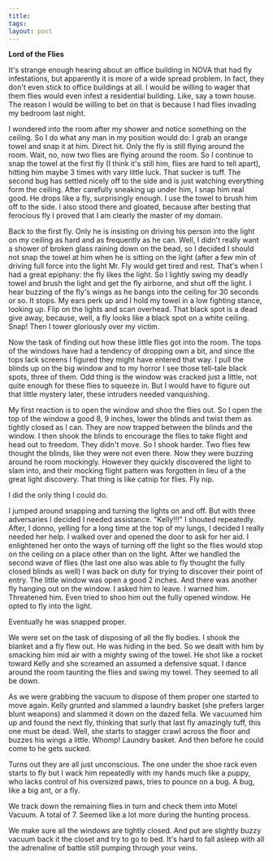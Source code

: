 ```yaml
---
title: 
tags: 
layout: post
---
```

**Lord of the Flies**



It's strange enough hearing about an office building in NOVA that had fly infestations, but apparently it is more of a wide spread problem. In fact, they don't even stick to office buildings at all. I would be willing to wager that them flies would even infest a residential building. Like, say a town house. The reason I would be willing to bet on that is because I had flies invading my bedroom last night. 



I wondered into the room after my shower and notice something on the ceiling. So I do what any man in my position would do: I grab an orange towel and snap it at him. Direct hit. Only the fly is still flying around the room. Wait, no, now two flies are flying around the room. So I continue to snap the towel at the first fly (I think it's still him, flies are hard to tell apart), hitting him maybe 3 times with vary little luck.  That sucker is tuff.  The second bug has settled nicely off to the side and is just watching everything form the ceiling. After carefully sneaking up under him, I snap him real good. He drops like a fly, surprisingly enough. I use the towel to brush him off to the side. I also stood there and gloated, because after besting that ferocious fly I proved that I am clearly the master of my domain. 



Back to the first fly. Only he is insisting on driving his person into the light on my ceiling as hard and as frequently as he can. Well, I didn't really want a shower of broken glass raining down on the bead, so I decided I should not snap the towel at him when he is sitting on the light (after a few min of driving full force into the light Mr. Fly would get tired and rest. That's when I had a great epiphany: the fly likes the light. So I lightly swing my deadly towel and brush the light and get the fly airborne, and shut off the light. I hear buzzing of the fly's wings as he bangs into the ceiling for 30 seconds or so. It stops. My ears perk up and I hold my towel in a low fighting stance, looking up. Flip on the lights and scan overhead. That black spot is a dead give away, because, well, a fly looks like a black spot on a white ceiling. Snap! Then I tower gloriously over my victim. 



Now the task of finding out how these little flies got into the room. The tops of the windows have had a tendency of dropping own a bit, and since the tops lack screens I figured they might have entered that way. I pull the blinds up on the big window and to my horror I see those tell-tale black spots, three of them. Odd thing is the window was cracked just a little, not quite enough for these flies to squeeze in. But I would have to figure out that little mystery later, these intruders needed vanquishing. 



My first reaction is to open the window and shoo the flies out. So I open the top of the window a good 8, 9 inches, lower the blinds and twist them as tightly closed as I can. They are now trapped between the blinds and the window. I then shook the blinds to encourage the flies to take flight and head out to freedom. They didn't move. So I shook harder. Two flies few thought the blinds, like they were not even there. Now they were buzzing around he room mockingly.  However they quickly discovered the light to slam into, and their mocking flight pattern was forgotten in lieu of a the great light discovery. That thing is like catnip for flies.  Fly nip. 



I did the only thing I could do. 



I jumped around snapping and turning the lights on and off. But with three adversaries I decided I needed assistance. "Kelly!!!" I shouted repeatedly. After, I donno, yelling for a long time at the top of my lungs, I decided I really needed her help. I walked over and opened the door to ask for her aid. I enlightened her onto the ways of turning off the light so the flies would stop on the ceiling on a place other than on the light. After we handled the second wave of flies (the last one also was able to fly thought the fully closed blinds as well) I was back on duty for trying to discover their point of entry. The little window was open a good 2 inches. And there was another fly hanging out on the window. I asked him to leave. I warned him. Threatened him. Even tried to shoo him out the fully opened window. He opted to fly into the light. 



Eventually he was snapped proper. 



We were set on the task of disposing of all the fly bodies. I shook the blanket and a fly flew out. He was hiding in the bed. So we dealt with him by smacking him mid air with a mighty swing of the towel. He shot like a rocket toward Kelly and she screamed an assumed a defensive squat. I dance around the room taunting the flies and swing my towel. They seemed to all be down. 



As we were grabbing the vacuum to dispose of them proper one started to move again. Kelly grunted and slammed a laundry basket (she prefers larger blunt weapons) and slammed it down on the dazed fella. We vacuumed him up and found the next fly, thinking that surly that last fly amazingly tuff, this one must be dead. Well, she starts to stagger crawl across the floor and buzzes his wings a little. Whomp! Laundry basket. And then before he could come to he gets sucked. 



Turns out they are all just unconscious. The one under the shoe rack even starts to fly but I wack him repeatedly with my hands much like a puppy, who lacks control of his oversized paws, tries to pounce on a bug. A bug, like a big ant, or a fly. 



We track down the remaining flies in turn and check them into Motel Vacuum.  A total of 7.  Seemed like a lot more during the hunting process. 



We make sure all the windows are tightly closed. And put are slightly buzzy vacuum back it the closet and try to go to bed. It's hard to fall asleep with all the adrenaline of battle still pumping through your veins. 
